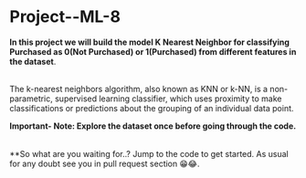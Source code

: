 # Project--ML-8


<table>

**In this project we will build the model K Nearest Neighbor for classifying Purchased as 0(Not Purchased) or 1(Purchased) from different features in the dataset**.<br></br>  

The k-nearest neighbors algorithm, also known as KNN or k-NN, is a non-parametric, supervised learning classifier, which uses proximity to make classifications or predictions about the grouping of an individual data point.

**Important- Note: Explore the dataset once before going through the code.**

</table>

**So what are you waiting for..? Jump to the code to get started. As usual for any doubt see you in pull request section 😁😂.
